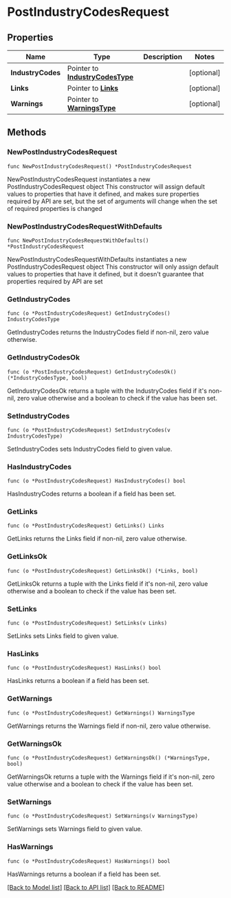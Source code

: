 # PostIndustryCodesRequest

## Properties

Name | Type | Description | Notes
------------ | ------------- | ------------- | -------------
**IndustryCodes** | Pointer to [**IndustryCodesType**](IndustryCodesType.md) |  | [optional] 
**Links** | Pointer to [**Links**](Links.md) |  | [optional] 
**Warnings** | Pointer to [**WarningsType**](WarningsType.md) |  | [optional] 

## Methods

### NewPostIndustryCodesRequest

`func NewPostIndustryCodesRequest() *PostIndustryCodesRequest`

NewPostIndustryCodesRequest instantiates a new PostIndustryCodesRequest object
This constructor will assign default values to properties that have it defined,
and makes sure properties required by API are set, but the set of arguments
will change when the set of required properties is changed

### NewPostIndustryCodesRequestWithDefaults

`func NewPostIndustryCodesRequestWithDefaults() *PostIndustryCodesRequest`

NewPostIndustryCodesRequestWithDefaults instantiates a new PostIndustryCodesRequest object
This constructor will only assign default values to properties that have it defined,
but it doesn't guarantee that properties required by API are set

### GetIndustryCodes

`func (o *PostIndustryCodesRequest) GetIndustryCodes() IndustryCodesType`

GetIndustryCodes returns the IndustryCodes field if non-nil, zero value otherwise.

### GetIndustryCodesOk

`func (o *PostIndustryCodesRequest) GetIndustryCodesOk() (*IndustryCodesType, bool)`

GetIndustryCodesOk returns a tuple with the IndustryCodes field if it's non-nil, zero value otherwise
and a boolean to check if the value has been set.

### SetIndustryCodes

`func (o *PostIndustryCodesRequest) SetIndustryCodes(v IndustryCodesType)`

SetIndustryCodes sets IndustryCodes field to given value.

### HasIndustryCodes

`func (o *PostIndustryCodesRequest) HasIndustryCodes() bool`

HasIndustryCodes returns a boolean if a field has been set.

### GetLinks

`func (o *PostIndustryCodesRequest) GetLinks() Links`

GetLinks returns the Links field if non-nil, zero value otherwise.

### GetLinksOk

`func (o *PostIndustryCodesRequest) GetLinksOk() (*Links, bool)`

GetLinksOk returns a tuple with the Links field if it's non-nil, zero value otherwise
and a boolean to check if the value has been set.

### SetLinks

`func (o *PostIndustryCodesRequest) SetLinks(v Links)`

SetLinks sets Links field to given value.

### HasLinks

`func (o *PostIndustryCodesRequest) HasLinks() bool`

HasLinks returns a boolean if a field has been set.

### GetWarnings

`func (o *PostIndustryCodesRequest) GetWarnings() WarningsType`

GetWarnings returns the Warnings field if non-nil, zero value otherwise.

### GetWarningsOk

`func (o *PostIndustryCodesRequest) GetWarningsOk() (*WarningsType, bool)`

GetWarningsOk returns a tuple with the Warnings field if it's non-nil, zero value otherwise
and a boolean to check if the value has been set.

### SetWarnings

`func (o *PostIndustryCodesRequest) SetWarnings(v WarningsType)`

SetWarnings sets Warnings field to given value.

### HasWarnings

`func (o *PostIndustryCodesRequest) HasWarnings() bool`

HasWarnings returns a boolean if a field has been set.


[[Back to Model list]](../README.md#documentation-for-models) [[Back to API list]](../README.md#documentation-for-api-endpoints) [[Back to README]](../README.md)


